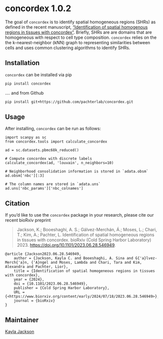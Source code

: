 # concordex 1.0.2

The goal of `concordex` is to identify spatial homogeneous regions (SHRs) as defined in the recent manuscript, [“Identification of spatial homogenous regions in tissues with concordex”](https://doi.org/10.1101/2023.06.28.546949). Briefly, SHRs are are domains that are homogeneous with respect to cell type composition. `concordex` relies on the the k-nearest-neighbor (kNN) graph to representing similarities between cells and uses common clustering algorithms to identify SHRs.

## Installation

`concordex` can be installed via pip
```bash 
pip install concordex
```
.... and from Github 
```bash
pip install git+https://github.com/pachterlab/concordex.git
```

## Usage

After installing, `concordex` can be run as follows: 
```
import scanpy as sc 
from concordex.tools import calculate_concordex

ad = sc.datasets.pbmc68k_reduced()

# Compute concordex with discrete labels
calculate_concordex(ad, 'louvain', n_neighbors=10)

# Neighborhood consolidation information is stored in `adata.obsm`
ad.obsm['nbc'][:3]

# The column names are stored in `adata.uns`
ad.uns['nbc_params']['nbc_colnames']
```

## Citation

If you’d like to use the `concordex` package in your research, please
cite our recent bioRxiv preprint

> Jackson, K.; Booeshaghi, A. S.; Gálvez-Merchán, Á.; Moses, L.; Chari,
> T.; Kim, A.; Pachter, L. Identification of spatial homogeneous regions in tissues 
> with concordex. bioRxiv (Cold Spring Harbor Laboratory) 2023. 
> <https://doi.org/10.1101/2023.06.28.546949>.

    @article {Jackson2023.06.28.546949, 
        author = {Jackson, Kayla C. and Booeshaghi, A. Sina and G{'a}lvez-Merch{'a}n, {'A}ngel and Moses, Lambda and Chari, Tara and Kim, Alexandra and Pachter, Lior}, 
        title = {Identification of spatial homogeneous regions in tissues with concordex}, 
        year = {2024}, 
        doi = {10.1101/2023.06.28.546949}, 
        publisher = {Cold Spring Harbor Laboratory}, 
        URL = {<https://www.biorxiv.org/content/early/2024/07/18/2023.06.28.546949>},
        journal = {bioRxiv} 
    }

## Maintainer

[Kayla Jackson](https://github.com/kayla-jackson)
